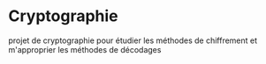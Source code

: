 # Cryptographie
projet de cryptographie pour étudier les méthodes de chiffrement et m'approprier les méthodes de décodages
